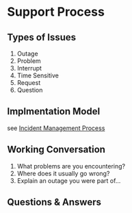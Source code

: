 # Support Process

## Types of Issues

1. Outage
2. Problem
3. Interrupt
4. Time Sensitive
5. Request
6. Question

## Implmentation Model

see [Incident Management Process](https://strongmind.atlassian.net/wiki/spaces/PENG/pages/1043825377/Incident+Management+Process)

## Working Conversation

1. What problems are you encountering?
2. Where does it usually go wrong?
3. Explain an outage you were part of...

## Questions & Answers
